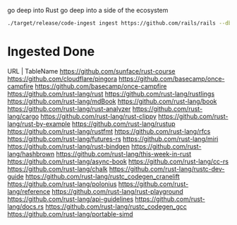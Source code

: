 go deep into Rust
go deep into a side of the ecosystem

``` bash
./target/release/code-ingest ingest https://github.com/rails/rails --db-path /Users/neetipatni/desktop/PensieveDB01
```


# Ingested Done



URL | TableName
https://github.com/sunface/rust-course
https://github.com/cloudflare/pingora
https://github.com/basecamp/once-campfire
https://github.com/basecamp/once-campfire
https://github.com/rust-lang/rust
https://github.com/rust-lang/rustlings
https://github.com/rust-lang/mdBook
https://github.com/rust-lang/book
https://github.com/rust-lang/rust-analyzer
https://github.com/rust-lang/cargo
https://github.com/rust-lang/rust-clippy
https://github.com/rust-lang/rust-by-example
https://github.com/rust-lang/rustup
https://github.com/rust-lang/rustfmt
https://github.com/rust-lang/rfcs
https://github.com/rust-lang/futures-rs
https://github.com/rust-lang/miri
https://github.com/rust-lang/rust-bindgen
https://github.com/rust-lang/hashbrown
https://github.com/rust-lang/this-week-in-rust
https://github.com/rust-lang/async-book
https://github.com/rust-lang/cc-rs
https://github.com/rust-lang/chalk
https://github.com/rust-lang/rustc-dev-guide
https://github.com/rust-lang/rustc_codegen_cranelift
https://github.com/rust-lang/polonius
https://github.com/rust-lang/reference
https://github.com/rust-lang/rust-playground
https://github.com/rust-lang/api-guidelines
https://github.com/rust-lang/docs.rs
https://github.com/rust-lang/rustc_codegen_gcc
https://github.com/rust-lang/portable-simd




